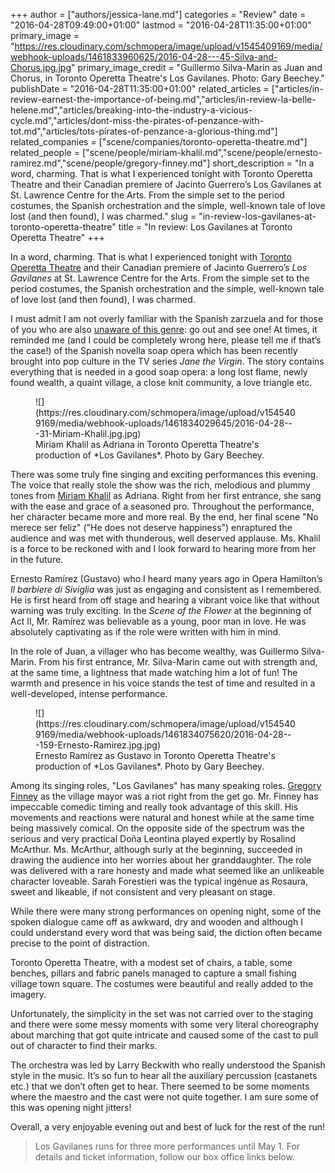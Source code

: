 +++
author = ["authors/jessica-lane.md"]
categories = "Review"
date = "2016-04-28T09:49:00+01:00"
lastmod = "2016-04-28T11:35:00+01:00"
primary_image = "https://res.cloudinary.com/schmopera/image/upload/v1545409169/media/webhook-uploads/1461833960625/2016-04-28---45-Silva-and-Chorus.jpg.jpg"
primary_image_credit = "Guillermo Silva-Marin as Juan and Chorus, in Toronto Operetta Theatre's Los Gavilanes. Photo: Gary Beechey."
publishDate = "2016-04-28T11:35:00+01:00"
related_articles = ["articles/in-review-earnest-the-importance-of-being.md","articles/in-review-la-belle-helene.md","articles/breaking-into-the-industry-a-vicious-cycle.md","articles/dont-miss-the-pirates-of-penzance-with-tot.md","articles/tots-pirates-of-penzance-a-glorious-thing.md"]
related_companies = ["scene/companies/toronto-operetta-theatre.md"]
related_people = ["scene/people/miriam-khalil.md","scene/people/ernesto-ramirez.md","scene/people/gregory-finney.md"]
short_description = "In a word, charming. That is what I experienced tonight with Toronto Operetta Theatre and their Canadian premiere of Jacinto Guerrero’s Los Gavilanes at St. Lawrence Centre for the Arts. From the simple set to the period costumes, the Spanish orchestration and the simple, well-known tale of love lost (and then found), I was charmed."
slug = "in-review-los-gavilanes-at-toronto-operetta-theatre"
title = "In review: Los Gavilanes at Toronto Operetta Theatre"
+++

In a word, charming. That is what I experienced tonight with [Toronto Operetta Theatre](/scene/companies/toronto-operetta-theatre/) and their Canadian premiere of Jacinto Guerrero’s *Los Gavilanes* at St. Lawrence Centre for the Arts. From the simple set to the period costumes, the Spanish orchestration and the simple, well-known tale of love lost (and then found), I was charmed. 

I must admit I am not overly familiar with the Spanish zarzuela and for those of you who are also [unaware of this genre](/what-the-eff-is-a-zarzuela-anyway/): go out and see one! At times, it reminded me (and I could be completely wrong here, please tell me if that’s the case!) of the Spanish novella soap opera which has been recently brought into pop culture in the TV series *Jane the Virgin*. The story contains everything that is needed in a good soap opera: a long lost flame, newly found wealth, a quaint village, a close knit community, a love triangle etc.

<figure data-type="image">
![](https://res.cloudinary.com/schmopera/image/upload/v1545409169/media/webhook-uploads/1461834029645/2016-04-28---31-Miriam-Khalil.jpg.jpg)
<figcaption>Miriam Khalil as Adriana in Toronto Operetta Theatre's production of *Los Gavilanes*. Photo by Gary Beechey.</figcaption>
</figure>

There was some truly fine singing and exciting performances this evening. The voice that really stole the show was the rich, melodious and plummy tones from [Miriam Khalil](/scene/people/miriam-khalil/) as Adriana. Right from her first entrance, she sang with the ease and grace of a seasoned pro. Throughout the performance, her character became more and more real. By the end, her final scene "No merece ser feliz" ("He does not deserve happiness") enraptured the audience and was met with thunderous, well deserved applause. Ms. Khalil is a force to be reckoned with and I look forward to hearing more from her in the future.

Ernesto Ramírez (Gustavo) who I heard many years ago in Opera Hamilton’s *Il barbiere di Siviglia* was just as engaging and consistent as I remembered. He is first heard from off stage and hearing a vibrant voice like that without warning was truly exciting. In the *Scene of the Flower* at the beginning of Act II, Mr. Ramírez was believable as a young, poor man in love. He was absolutely captivating as if the role were written with him in mind.

In the role of Juan, a villager who has become wealthy, was Guillermo Silva-Marin. From his first entrance, Mr. Silva-Marin came out with strength and, at the same time, a lightness that made watching him a lot of fun! The warmth and presence in his voice stands the test of time and resulted in a well-developed, intense performance.

<figure data-type="image">
![](https://res.cloudinary.com/schmopera/image/upload/v1545409169/media/webhook-uploads/1461834075620/2016-04-28---159-Ernesto-Ramirez.jpg.jpg)
<figcaption>Ernesto Ramírez as Gustavo in Toronto Operetta Theatre's production of *Los Gavilanes*. Photo by Gary Beechey.</figcaption>
</figure>

Among its singing roles, "Los Gavilanes" has many speaking roles. [Gregory Finney](/scene/people/gregory-finney/) as the village mayor was a riot right from the get go. Mr. Finney has impeccable comedic timing and really took advantage of this skill. His movements and reactions were natural and honest while at the same time being massively comical. On the opposite side of the spectrum was the serious and very practical Doña Leontina played expertly by Rosalind McArthur. Ms. McArthur, although surly at the beginning, succeeded in drawing the audience into her worries about her granddaughter. The role was delivered with a rare honesty and made what seemed like an unlikeable character loveable. Sarah Forestieri was the typical ingénue as Rosaura, sweet and likeable, if not consistent and very pleasant on stage.

While there were many strong performances on opening night, some of the spoken dialogue came off as awkward, dry and wooden and although I could understand every word that was being said, the diction often became precise to the point of distraction.

Toronto Operetta Theatre, with a modest set of chairs, a table, some benches, pillars and fabric panels managed to capture a small fishing village town square. The costumes were beautiful and really added to the imagery.

Unfortunately, the simplicity in the set was not carried over to the staging and there were some messy moments with some very literal choreography about marching that got quite intricate and caused some of the cast to pull out of character to find their marks. 

The orchestra was led by Larry Beckwith who really understood the Spanish style in the music. It’s so fun to hear all the auxiliary percussion (castanets etc.) that we don’t often get to hear. There seemed to be some moments where the maestro and the cast were not quite together. I am sure some of this was opening night jitters!

Overall, a very enjoyable evening out and best of luck for the rest of the run!

>Los Gavilanes runs for three more performances until May 1. For details and ticket information, follow our box office links below.
